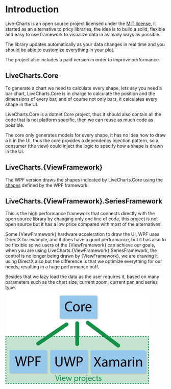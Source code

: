 # Introduction

Live-Charts is an open source project licensed under the [MIT license](https://opensource.org/licenses/MIT), it started as an alternative to pricy libraries, the idea is to build a solid, flexible and easy to use framework to visualize data in as many ways as possible.

The library updates automatically as your data changes in real time and you should be able to customize everything in your plot.

The project also includes a paid version in order to improve performance.

## LiveCharts.Core

To generate a chart we need to calculate every shape, lets say you need a bar chart, LiveCharts.Core is in charge to calculate the position and the dimensions of every bar, and of course not only bars, it calculates every shape in the UI.

LiveCharts.Core is a dotnet Core project, thus it should also contain all the code that is not platform specific, then we can reuse as much code as possible.

The core only generates models for every shape, it has no idea how to draw a it in the UI, thus the core provides a dependency injection pattern, so a consumer (the view) could inject the logic to specify how a shape is drawn in the UI.

## LiveCharts.{ViewFramework}

The WPF version draws the shapes indicated by LiveCharts.Core using the [shapes](https://docs.microsoft.com/en-us/dotnet/framework/wpf/graphics-multimedia/shapes-and-basic-drawing-in-wpf-overview) defined by the WPF framework.

## LiveCharts.{ViewFramework}.SeriesFramework

This is the high performance framework that connects directly with the open source library by changing only one line of code, this project is not open source but it has a low price compared with most of the alternatives.

Some {ViewFramework} hardware acceleration to draw the UI, WPF uses DirectX for example, and it does have a good performance, but it has also to be flexible so we users of the {ViewFramework} can achieve our goals, when you are using LiveCharts.{ViewFramework}.SeriesFramework, the control is no longer being drawn by {ViewFramework}, we are drawing it using DirectX also,but the difference is that we optimize everything for our needs, resulting in a huge performance buff.

Besides that we lazy load the data as the user requires it, based on many parameters such as the chart size, current zoom, current pan and series type.

![core-view diagram](../resources/core-view.png)